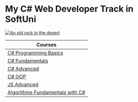 # My C# Web Developer Track in SoftUni
[![An old rock in the desert](https://camo.githubusercontent.com/982926c013b95556197bcba404465ffd3ad5ecdb0cd76ea87e6828348570ed7c/687474703a2f2f696e6e6f766174696f6e73746172746572626f782e62672f77702d636f6e74656e742f75706c6f6164732f323031362f30352f536f6674756e695f6c6f676f5f74726173706172656e742e706e67)](https://softuni.bg/curriculum)

| Courses |
| ------ |
| [C# Programming Basics](https://judge.softuni.org/Contests/#!/List/ByCategory/245/CSharp-Basics) |
| [C# Fundamentals](https://judge.softuni.org/Contests/#!/List/ByCategory/149/CSharp-Fundamentals) |
| [C# Advanced](https://judge.softuni.org/Contests/#!/List/ByCategory/180/CSharp-Advanced) |
| [C# OOP](https://judge.softuni.org/Contests#!/List/ByCategory/181/CSharp-OOP) |
| [JS Advanced](https://judge.softuni.org/Contests/#!/List/ByCategory/304/JS-Advanced) |
| [Algorithms Fundamentals with C#](https://judge.softuni.org/Contests#!/List/ByCategory/278/Algorithms-Fundamentals) |
